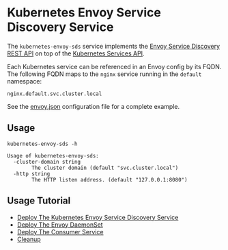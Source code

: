 # Kubernetes Envoy Service Discovery Service

The `kubernetes-envoy-sds` service implements the [Envoy Service Discovery REST API](https://lyft.github.io/envoy/docs/configuration/cluster_manager/sds_api.html) on top of the [Kubernetes Services API](https://kubernetes.io/docs/concepts/services-networking/service).  

Each Kubernetes service can be referenced in an Envoy config by its FQDN. The following FQDN maps to the `nginx` service running in the `default` namespace:

```
nginx.default.svc.cluster.local
```

See the [envoy.json](envoy.json) configuration file for a complete example.

## Usage

```
kubernetes-envoy-sds -h
```

```
Usage of kubernetes-envoy-sds:
  -cluster-domain string
    	The cluster domain (default "svc.cluster.local")
  -http string
    	The HTTP listen address. (default "127.0.0.1:8080")
```

## Usage Tutorial

* [Deploy The Kubernetes Envoy Service Discovery Service](docs/deploy-kubernetes-envoy-sds.md)
* [Deploy The Envoy DaemonSet](docs/deploy-envoy-daemonset.md)
* [Deploy The Consumer Service](docs/deploy-consumer-service.md)
* [Cleanup](docs/cleanup.md)
